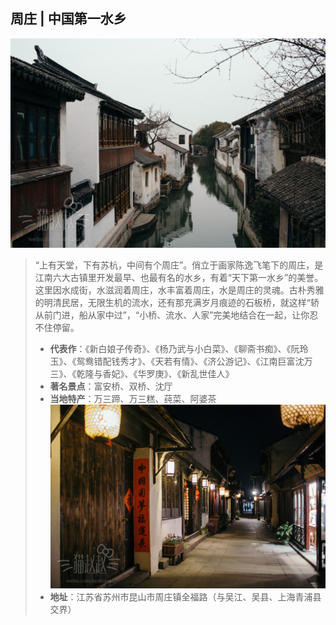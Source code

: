 ## 周庄 | 中国第一水乡
![](.topwrite/assets/六大古镇/1周庄1.jpeg)
> “上有天堂，下有苏杭，中间有个周庄”。俏立于画家陈逸飞笔下的周庄，是江南六大古镇里开发最早、也最有名的水乡，有着“天下第一水乡”的美誉。这里因水成街，水滋润着周庄，水丰富着周庄，水是周庄的灵魂。古朴秀雅的明清民居，无限生机的流水，还有那充满岁月痕迹的石板桥，就这样“轿从前门进，船从家中过”，“小桥、流水、人家”完美地结合在一起，让你忍不住停留。
> * **代表作**：《新白娘子传奇》、《杨乃武与小白菜》、《聊斋书痴》、《阮玲玉》、《鸳鸯错配钱秀才》、《天若有情》、《济公游记》、《江南巨富沈万三》、《乾隆与香妃》、《华罗庚》、《新乱世佳人》
> * **著名景点**：富安桥、双桥、沈厅
> * **当地特产**：万三蹄、万三糕、莼菜、阿婆茶
![](.topwrite/assets/六大古镇/1周庄2.jpeg)
> * **地址**：江苏省苏州市昆山市周庄镇全福路（与吴江、吴县、上海青浦县交界）